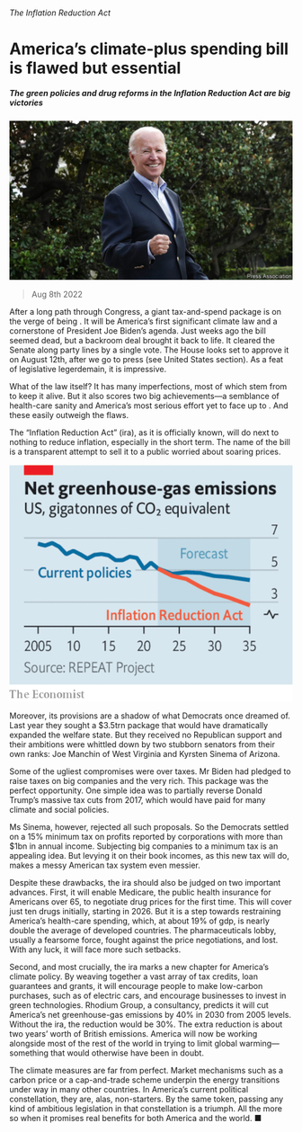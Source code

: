 ###### The Inflation Reduction Act

# America’s climate-plus spending bill is flawed but essential 

##### The green policies and drug reforms in the Inflation Reduction Act are big victories 

![image](images/20220813_LDP501.jpg) 

> Aug 8th 2022 

After a long path through Congress, a giant tax-and-spend package is on the verge of being . It will be America’s first significant climate law and a cornerstone of President Joe Biden’s agenda. Just weeks ago the bill seemed dead, but a backroom deal brought it back to life. It cleared the Senate along party lines by a single vote. The House looks set to approve it on August 12th, after we go to press (see United States section). As a feat of legislative legerdemain, it is impressive.

What of the law itself? It has many imperfections, most of which stem from  to keep it alive. But it also scores two big achievements—a semblance of health-care sanity and America’s most serious effort yet to face up to . And these easily outweigh the flaws.

The “Inflation Reduction Act” (ira), as it is officially known, will do next to nothing to reduce inflation, especially in the short term. The name of the bill is a transparent attempt to sell it to a public worried about soaring prices. 

![image](images/20220813_LDC499.png) 


Moreover, its provisions are a shadow of what Democrats once dreamed of. Last year they sought a $3.5trn package that would have dramatically expanded the welfare state. But they received no Republican support and their ambitions were whittled down by two stubborn senators from their own ranks: Joe Manchin of West Virginia and Kyrsten Sinema of Arizona. 

Some of the ugliest compromises were over taxes. Mr Biden had pledged to raise taxes on big companies and the very rich. This package was the perfect opportunity. One simple idea was to partially reverse Donald Trump’s massive tax cuts from 2017, which would have paid for many climate and social policies.

Ms Sinema, however, rejected all such proposals. So the Democrats settled on a 15% minimum tax on profits reported by corporations with more than $1bn in annual income. Subjecting big companies to a minimum tax is an appealing idea. But levying it on their book incomes, as this new tax will do, makes a messy American tax system even messier.

Despite these drawbacks, the ira should also be judged on two important advances. First, it will enable Medicare, the public health insurance for Americans over 65, to negotiate drug prices for the first time. This will cover just ten drugs initially, starting in 2026. But it is a step towards restraining America’s health-care spending, which, at about 19% of gdp, is nearly double the average of developed countries. The pharmaceuticals lobby, usually a fearsome force, fought against the price negotiations, and lost. With any luck, it will face more such setbacks. 

Second, and most crucially, the ira marks a new chapter for America’s climate policy. By weaving together a vast array of tax credits, loan guarantees and grants, it will encourage people to make low-carbon purchases, such as of electric cars, and encourage businesses to invest in green technologies. Rhodium Group, a consultancy, predicts it will cut America’s net greenhouse-gas emissions by 40% in 2030 from 2005 levels. Without the ira, the reduction would be 30%. The extra reduction is about two years’ worth of British emissions. America will now be working alongside most of the rest of the world in trying to limit global warming—something that would otherwise have been in doubt.

The climate measures are far from perfect. Market mechanisms such as a carbon price or a cap-and-trade scheme underpin the energy transitions under way in many other countries. In America’s current political constellation, they are, alas, non-starters. By the same token, passing any kind of ambitious legislation in that constellation is a triumph. All the more so when it promises real benefits for both America and the world. ■



